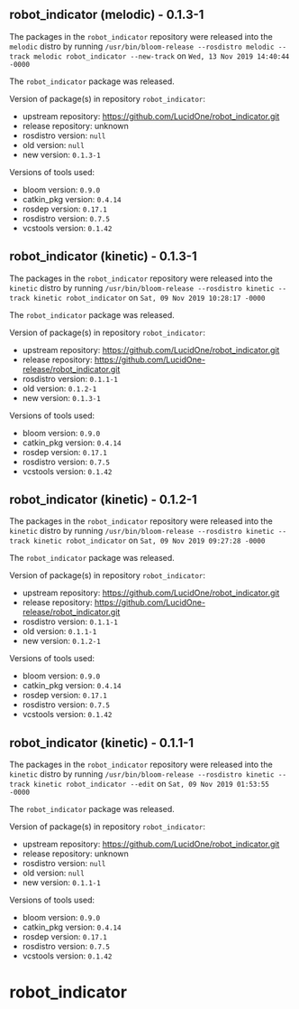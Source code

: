 ## robot_indicator (melodic) - 0.1.3-1

The packages in the `robot_indicator` repository were released into the `melodic` distro by running `/usr/bin/bloom-release --rosdistro melodic --track melodic robot_indicator --new-track` on `Wed, 13 Nov 2019 14:40:44 -0000`

The `robot_indicator` package was released.

Version of package(s) in repository `robot_indicator`:

- upstream repository: https://github.com/LucidOne/robot_indicator.git
- release repository: unknown
- rosdistro version: `null`
- old version: `null`
- new version: `0.1.3-1`

Versions of tools used:

- bloom version: `0.9.0`
- catkin_pkg version: `0.4.14`
- rosdep version: `0.17.1`
- rosdistro version: `0.7.5`
- vcstools version: `0.1.42`


## robot_indicator (kinetic) - 0.1.3-1

The packages in the `robot_indicator` repository were released into the `kinetic` distro by running `/usr/bin/bloom-release --rosdistro kinetic --track kinetic robot_indicator` on `Sat, 09 Nov 2019 10:28:17 -0000`

The `robot_indicator` package was released.

Version of package(s) in repository `robot_indicator`:

- upstream repository: https://github.com/LucidOne/robot_indicator.git
- release repository: https://github.com/LucidOne-release/robot_indicator.git
- rosdistro version: `0.1.1-1`
- old version: `0.1.2-1`
- new version: `0.1.3-1`

Versions of tools used:

- bloom version: `0.9.0`
- catkin_pkg version: `0.4.14`
- rosdep version: `0.17.1`
- rosdistro version: `0.7.5`
- vcstools version: `0.1.42`


## robot_indicator (kinetic) - 0.1.2-1

The packages in the `robot_indicator` repository were released into the `kinetic` distro by running `/usr/bin/bloom-release --rosdistro kinetic --track kinetic robot_indicator` on `Sat, 09 Nov 2019 09:27:28 -0000`

The `robot_indicator` package was released.

Version of package(s) in repository `robot_indicator`:

- upstream repository: https://github.com/LucidOne/robot_indicator.git
- release repository: https://github.com/LucidOne-release/robot_indicator.git
- rosdistro version: `0.1.1-1`
- old version: `0.1.1-1`
- new version: `0.1.2-1`

Versions of tools used:

- bloom version: `0.9.0`
- catkin_pkg version: `0.4.14`
- rosdep version: `0.17.1`
- rosdistro version: `0.7.5`
- vcstools version: `0.1.42`


## robot_indicator (kinetic) - 0.1.1-1

The packages in the `robot_indicator` repository were released into the `kinetic` distro by running `/usr/bin/bloom-release --rosdistro kinetic --track kinetic robot_indicator --edit` on `Sat, 09 Nov 2019 01:53:55 -0000`

The `robot_indicator` package was released.

Version of package(s) in repository `robot_indicator`:

- upstream repository: https://github.com/LucidOne/robot_indicator.git
- release repository: unknown
- rosdistro version: `null`
- old version: `null`
- new version: `0.1.1-1`

Versions of tools used:

- bloom version: `0.9.0`
- catkin_pkg version: `0.4.14`
- rosdep version: `0.17.1`
- rosdistro version: `0.7.5`
- vcstools version: `0.1.42`


# robot_indicator